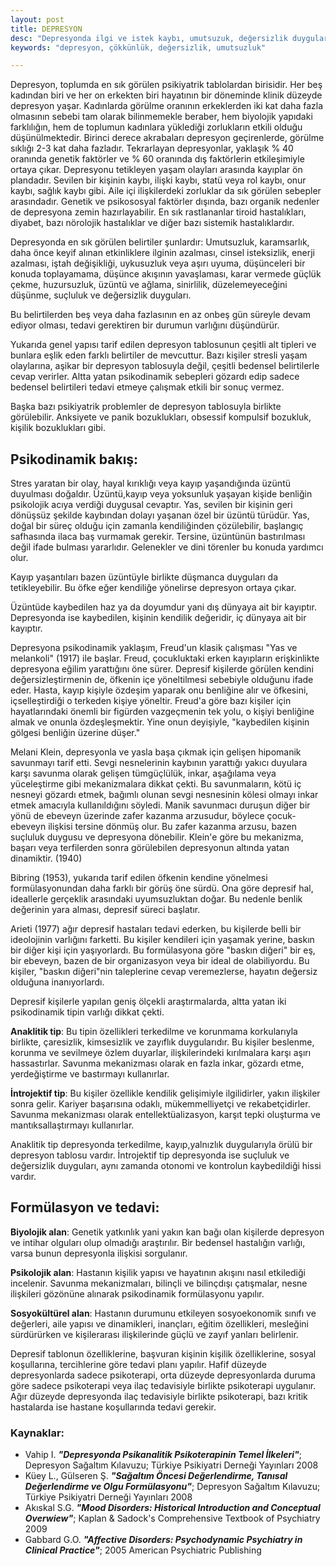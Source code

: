 ```yaml
---
layout: post
title: DEPRESYON
desc: "Depresyonda ilgi ve istek kaybı, umutsuzuk, değersizlik duyguları, uyku ve iştahta değişiklikler görülür."
keywords: "depresyon, çökkünlük, değersizlik, umutsuzluk"

---
```


Depresyon, toplumda en sık görülen  psikiyatrik tablolardan birisidir. Her beş kadından biri ve her on erkekten biri hayatının bir döneminde  klinik düzeyde depresyon yaşar. Kadınlarda görülme oranının  erkeklerden iki kat daha fazla olmasının sebebi tam olarak bilinmemekle beraber, hem biyolojik yapıdaki farklılığın, hem de toplumun  kadınlara yüklediği  zorlukların etkili olduğu düşünülmektedir. Birinci derece akrabaları depresyon geçirenlerde, görülme sıklığı  2-3 kat daha fazladır. Tekrarlayan depresyonlar, yaklaşık % 40 oranında genetik faktörler ve % 60 oranında dış faktörlerin etkileşimiyle ortaya çıkar. Depresyonu tetikleyen yaşam olayları arasında  kayıplar  ön plandadır. Sevilen bir kişinin kaybı, ilişki kaybı, statü veya rol kaybı, onur kaybı, sağlık kaybı gibi. Aile içi ilişkilerdeki zorluklar da sık görülen sebepler arasındadır. Genetik ve psikososyal faktörler dışında, bazı organik nedenler de depresyona zemin hazırlayabilir. En sık rastlananlar tiroid hastalıkları, diyabet, bazı nörolojik hastalıklar ve diğer bazı sistemik  hastalıklardır.

Depresyonda en sık görülen belirtiler şunlardır: Umutsuzluk, karamsarlık, daha önce  keyif alınan etkinliklere ilginin azalması, cinsel isteksizlik, enerji azalması, iştah değişikliği, uykusuzluk veya aşırı uyuma, düşünceleri bir konuda toplayamama, düşünce akışının yavaşlaması, karar vermede güçlük çekme, huzursuzluk, üzüntü ve ağlama, sinirlilik, düzelemeyeceğini düşünme, suçluluk ve değersizlik duyguları.

Bu belirtilerden  beş veya daha fazlasının  en az onbeş gün süreyle devam ediyor olması, tedavi gerektiren bir durumun varlığını düşündürür.

Yukarıda genel yapısı tarif edilen depresyon tablosunun çeşitli alt tipleri ve bunlara eşlik eden  farklı belirtiler de  mevcuttur. Bazı kişiler  stresli yaşam olaylarına, aşikar bir depresyon tablosuyla değil, çeşitli bedensel belirtilerle cevap verirler. Altta yatan psikodinamik sebepleri gözardı edip  sadece bedensel  belirtileri tedavi etmeye çalışmak  etkili bir sonuç vermez.

Başka bazı psikiyatrik problemler de depresyon tablosuyla birlikte görülebilir. Anksiyete ve panik bozuklukları, obsessif kompulsif bozukluk, kişilik bozuklukları gibi.

## Psikodinamik bakış:

Stres yaratan bir olay, hayal kırıklığı veya kayıp yaşandığında üzüntü duyulması  doğaldır. Üzüntü,kayıp veya yoksunluk yaşayan kişide  benliğin  psikolojik acıya verdiği  duygusal cevaptır. Yas, sevilen bir kişinin geri dönüşsüz  şekilde kaybından dolayı yaşanan özel bir üzüntü türüdür. Yas, doğal bir süreç olduğu için  zamanla kendiliğinden  çözülebilir, başlangıç safhasında ilaca baş vurmamak gerekir. Tersine, üzüntünün bastırılması değil ifade bulması yararlıdır. Gelenekler ve dini törenler  bu konuda yardımcı olur.

Kayıp yaşantıları bazen  üzüntüyle birlikte düşmanca duyguları da tetikleyebilir. Bu öfke eğer kendiliğe yönelirse  depresyon ortaya çıkar.

Üzüntüde kaybedilen haz ya da doyumdur yani dış dünyaya ait bir kayıptır. Depresyonda ise kaybedilen, kişinin kendilik değeridir, iç dünyaya ait bir kayıptır.

Depresyona psikodinamik yaklaşım, Freud'un klasik çalışması "Yas ve melankoli" (1917) ile başlar. Freud, çocukluktaki erken kayıpların  erişkinlikte depresyona eğilim yarattığını öne sürer. Depresif  kişilerde görülen kendini değersizleştirmenin de, öfkenin içe yöneltilmesi sebebiyle olduğunu ifade eder. Hasta, kayıp kişiyle özdeşim yaparak onu benliğine alır  ve öfkesini, içselleştirdiği o terkeden  kişiye yöneltir. Freud'a göre bazı kişiler için  hayatlarındaki önemli bir figürden vazgeçmenin tek yolu, o kişiyi benliğine almak ve onunla özdeşleşmektir. Yine onun  deyişiyle, "kaybedilen kişinin gölgesi  benliğin üzerine düşer."

Melani Klein, depresyonla ve yasla başa çıkmak için gelişen hipomanik savunmayı tarif etti. Sevgi nesnelerinin kaybının yarattığı yakıcı duyulara karşı savunma olarak gelişen tümgüçlülük, inkar, aşağılama  veya  yüceleştirme gibi mekanizmalara dikkat çekti. Bu savunmaların, kötü iç nesneyi  gözardı etmek, bağımlı olunan sevgi nesnesinin kölesi olmayı inkar etmek amacıyla kullanıldığını söyledi. Manik savunmacı duruşun diğer bir yönü de ebeveyn üzerinde zafer kazanma arzusudur, böylece çocuk-ebeveyn ilişkisi tersine dönmüş olur. Bu zafer kazanma arzusu, bazen suçluluk duygusu ve depresyona dönebilir. Klein'e göre bu  mekanizma, başarı veya terfilerden sonra  görülebilen depresyonun altında yatan dinamiktir. (1940)

Bibring (1953), yukarıda tarif edilen öfkenin kendine yönelmesi formülasyonundan daha farklı bir görüş öne sürdü. Ona göre depresif hal, ideallerle gerçeklik arasındaki uyumsuzluktan doğar. Bu nedenle benlik değerinin yara alması, depresif süreci başlatır.

Arieti (1977) ağır depresif hastaları tedavi ederken, bu kişilerde belli bir ideolojinin  varlığını farketti. Bu kişiler  kendileri için yaşamak yerine, baskın bir diğer kişi için yaşıyorlardı. Bu formülasyona göre "baskın diğeri" bir eş, bir ebeveyn, bazen de bir organizasyon veya bir ideal de olabiliyordu. Bu kişiler, "baskın diğeri"nin taleplerine cevap veremezlerse, hayatın değersiz olduğuna inanıyorlardı.

Depresif kişilerle yapılan geniş ölçekli araştırmalarda, altta yatan iki psikodinamik tipin varlığı dikkat çekti.

__Anaklitik tip__: Bu tipin özellikleri terkedilme ve korunmama korkularıyla birlikte, çaresizlik, kimsesizlik  ve zayıflık duygularıdır. Bu kişiler beslenme, korunma ve sevilmeye özlem duyarlar,  ilişkilerindeki kırılmalara karşı aşırı hassastırlar. Savunma mekanizması olarak en fazla  inkar, gözardı etme, yerdeğiştirme ve bastırmayı kullanırlar.

__İntrojektif tip__: Bu kişiler özellikle kendilik gelişimiyle ilgilidirler, yakın ilişkiler sonra gelir. Kariyer başarısına odaklı, mükemmelliyetçi ve rekabetçidirler. Savunma mekanizması olarak  entellektüalizasyon, karşıt tepki oluşturma ve mantıksallaştırmayı kullanırlar.

Anaklitik tip depresyonda terkedilme, kayıp,yalnızlık duygularıyla örülü bir depresyon tablosu vardır. İntrojektif tip depresyonda ise suçluluk ve değersizlik duyguları, aynı zamanda otonomi ve kontrolun kaybedildiği hissi vardır.

## Formülasyon ve tedavi:

__Biyolojik alan__: Genetik yatkınlık yani yakın kan bağı olan kişilerde depresyon ve intihar olguları olup olmadığı araştırılır. Bir  bedensel hastalığın varlığı, varsa bunun depresyonla ilişkisi sorgulanır.

__Psikolojik alan__: Hastanın kişilik yapısı ve hayatının akışını nasıl etkilediği incelenir. Savunma mekanizmaları, bilinçli ve bilinçdışı çatışmalar, nesne ilişkileri gözönüne  alınarak  psikodinamik formülasyonu yapılır.

__Sosyokültürel alan__: Hastanın durumunu etkileyen sosyoekonomik sınıfı ve değerleri, aile yapısı ve dinamikleri, inançları, eğitim özellikleri, mesleğini sürdürürken ve kişilerarası ilişkilerinde güçlü ve zayıf yanları belirlenir.

Depresif tablonun özelliklerine, başvuran kişinin kişilik özelliklerine, sosyal koşullarına, tercihlerine göre tedavi planı yapılır. Hafif düzeyde depresyonlarda sadece psikoterapi, orta düzeyde depresyonlarda duruma göre  sadece psikoterapi veya ilaç tedavisiyle birlikte psikoterapi uygulanır. Ağır düzeyde  depresyonda ilaç tedavisiyle birlikte psikoterapi, bazı kritik hastalarda ise hastane koşullarında tedavi  gerekir.

### Kaynaklar:

* Vahip I. ___"Depresyonda Psikanalitik Psikoterapinin Temel İlkeleri"___; Depresyon Sağaltım Kılavuzu; Türkiye  Psikiyatri Derneği Yayınları 2008
* Küey L., Gülseren Ş. ___"Sağaltım Öncesi Değerlendirme, Tanısal Değerlendirme ve Olgu Formülasyonu"___; Depresyon Sağaltım  Kılavuzu; Türkiye Psikiyatri Derneği Yayınları 2008
* Akıskal S.G. ___"Mood Disorders: Historical Introduction and  Conceptual  Overwiew"___; Kaplan & Sadock's  Comprehensive Textbook of Psychiatry 2009
* Gabbard G.O. ___"Affective Disorders: Psychodynamic Psychiatry in Clinical Practice"___;  2005  American  Psychiatric Publishing
